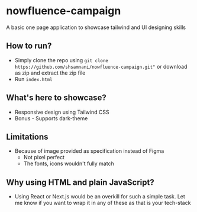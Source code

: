 # nowfluence-campaign
A basic one page application to showcase tailwind and UI designing skills

## How to run?
- Simply clone the repo using `git clone https://github.com/shsamnani/nowfluence-campaign.git"` or download as zip and extract the zip file
- Run `index.html`

## What's here to showcase?
- Responsive design using Tailwind CSS
- Bonus - Supports dark-theme

## Limitations
- Because of image provided as specification instead of Figma
    - Not pixel perfect   
    - The fonts, icons wouldn't fully match

## Why using HTML and plain JavaScript?
- Using React or Next.js would be an overkill for such a simple task. Let me know if you want to wrap it in any of these as that is your tech-stack
